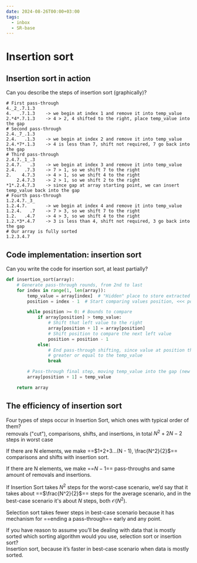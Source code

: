 ```yaml
---
date: 2024-08-26T00:00+03:00
tags:
  - inbox
  - SR-base
---
```


# Insertion sort

## Insertion sort in action

Can you describe the steps of insertion sort (graphically)?
&#10;<br>
```
# First pass-through
4._2_.7.1.3
4.   .7.1.3    -> we begin at index 1 and remove it into temp_value
2.*4*.7.1.3    -> 4 > 2, 4 shifted to the right, place temp_value into the gap
# Second pass-through
2.4._7_.1.3
2.4.   .1.3    -> we begin at index 2 and remove it into temp_value
2.4.*7*.1.3    -> 4 is less than 7, shift not required, 7 go back into the gap
# Third pass-through
2.4.7._1_.3
2.4.7.   .3    -> we begin at index 3 and remove it into temp_value
2.4.   .7.3    -> 7 > 1, so we shift 7 to the right
2.    4.7.3    -> 4 > 1, so we shift 4 to the right
    2.4.7.3    -> 2 > 1, so we shift 2 to the right
*1*.2.4.7.3    -> since gap at array starting point, we can insert temp_value back into the gap
# Fourth pass-through
1.2.4.7._3_
1.2.4.7.       -> we begin at index 4 and remove it into temp_value
1.2.4.   .7    -> 7 > 3, so we shift 7 to the right
1.2.   .4.7    -> 4 > 3, so we shift 4 to the right
1.2.*3*.4.7    -> 3 is less than 4, shift not required, 3 go back into the gap
# Our array is fully sorted
1.2.3.4.7
```

## Code implementation: insertion sort

Can you write the code for insertion sort, at least partially?
&#10;<br>
```python
def insertion_sort(array):
    # Generate pass-through rounds, from 2nd to last
    for index in range(1, len(array)):
        temp_value = array[index]  # "Hidden" place to store extracted value
        position = index - 1  # Start comparing values position, <<< pos

        while position >= 0: # Bounds to compare
            if array[position] > temp_value:
                # Shift that left value to the right
                array[position + 1] = array[position]
                # Shift position to compare the next left value
                position = position - 1
            else:
                # End pass-through shifting, since value at position that is
                # greater or equal to the temp_value
                break

        # Pass-through final step, moving temp_value into the gap (new home)
        array[position + 1] = temp_value

    return array
```

## The efficiency of insertion sort

Four types of steps occur in Insertion Sort, which ones with typical order of
them?
&#10;<br>
removals ("cut"), comparisons, shifts, and insertions, in total $N^2 + 2N - 2$ steps in worst case <!--SR:!2024-09-20,6,210-->

If there are N elements, we make ==$1+2+3...(N - 1), \frac{N^2}{2}$==
comparisons and shifts with insertion sort. <!--SR:!2024-09-06,1,228-->

If there are N elements, we make ==$N-1$== pass-throughs and same amount of
removals and insertions. <!--SR:!2024-09-10,1,208-->

If Insertion Sort takes $N^2$ steps for the worst-case scenario, we’d say that
it takes about ==$\frac{N^2}{2}$== steps for the average scenario, and in the
best-case scenario it's about $N$ steps, both $\mathcal{O}(N^2)$.

Selection sort takes fewer steps in best-case scenario because it has mechanism
for ==ending a pass-through== early and any point.

If you have reason to assume you’ll be dealing with data that is mostly sorted
which sorting algorithm would you use, selection sort or insertion sort?
&#10;<br>
Insertion sort, because it’s faster in best-case scenario when data is mostly
sorted.
